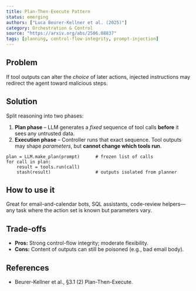 ```yaml
---
title: Plan-Then-Execute Pattern
status: emerging
authors: ["Luca Beurer-Kellner et al. (2025)"]
category: Orchestration & Control
source: "https://arxiv.org/abs/2506.08837"
tags: [planning, control-flow-integrity, prompt-injection]
---
```


## Problem
If tool outputs can alter the *choice* of later actions, injected instructions may redirect the agent toward malicious steps.

## Solution
Split reasoning into two phases:

1. **Plan phase** – LLM generates a *fixed* sequence of tool calls **before** it sees any untrusted data.  
2. **Execution phase** – Controller runs that exact sequence. Tool outputs may shape *parameters*, but **cannot change which tools run**.

```pseudo
plan = LLM.make_plan(prompt)      # frozen list of calls
for call in plan:
    result = tools.run(call)
    stash(result)                 # outputs isolated from planner
```

## How to use it

Great for email-and-calendar bots, SQL assistants, code-review helpers—any task where the action set is known but parameters vary.

## Trade-offs

* **Pros:** Strong control-flow integrity; moderate flexibility.
* **Cons:** Content of outputs can still be poisoned (e.g., bad email body).

## References

* Beurer-Kellner et al., §3.1 (2) Plan-Then-Execute.